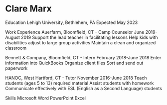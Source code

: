 # Clare Marx
Education
Lehigh University, Bethlehem, PA						   Expected May 2023


Work Experience
Auerfarm, Bloomfield, CT - Camp Counselor			         June 2019-August 2019
Support the lead teacher in facilitating lessons
Help kids with disabilities adjust to large group activities
Maintain a clean and organized classroom

Bennett & Company, Bloomfield, CT - Intern			      February 2018-June 2018
Enter information into QuickBooks
Organize client files
Sort and send out paperwork

HANOC, West Hartford, CT - Tutor 					    November 2016-June 2018
Teach students (ages 5 to 13) required material
Assist students with homework
Communicate effectively with ESL (English as a Second Language) students


Skills
Microsoft Word
PowerPoint
Excel
